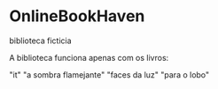 # OnlineBookHaven
biblioteca ficticia 

A biblioteca funciona apenas com os livros:

"it"
"a sombra flamejante"
"faces da luz"
"para o lobo"
